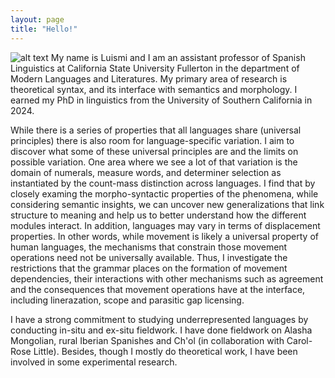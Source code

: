 ```yaml
---
layout: page
title: "Hello!"
---
```


![alt text](https://luismitoquero.github.io/assets/luismiCSUFsitepic.jpg)
My name is Luismi and I am an assistant professor of Spanish Linguistics at California State University Fullerton in the department of Modern Languages and Literatures. My primary area of research is theoretical syntax, and its interface with semantics and morphology. I earned my PhD in linguistics from the University of Southern California in 2024.

While there is a series of properties that all languages share (universal principles) there is also room for language-specific variation. I aim to discover what some of these universal principles are and the limits on possible variation. One area where we see a lot of that variation is the domain of numerals, measure words, and determiner selection as instantiated by the count-mass distinction across languages. I find that by closely examing the morpho-syntactic properties of the phenomena, while considering semantic insights, we can uncover new generalizations that link structure to meaning and help us to better understand how the different modules interact. 
In addition, languages may vary in terms of displacement properties. In other words, while movement is likely a universal property of human languages, the mechanisms that constrain those movement operations need not be universally available. Thus, I investigate the restrictions that the grammar places on the formation of movement dependencies, their interactions with other mechanisms such as agreement and the consequences that movement operations have at the interface, including linerazation, scope and parasitic gap licensing.   

I have a strong commitment to studying underrepresented languages by conducting in-situ and ex-situ fieldwork. I have done fieldwork on Alasha Mongolian, rural Iberian Spanishes and Ch'ol (in collaboration with Carol-Rose Little). Besides, though I mostly do theoretical work, I have been involved in some experimental research.
